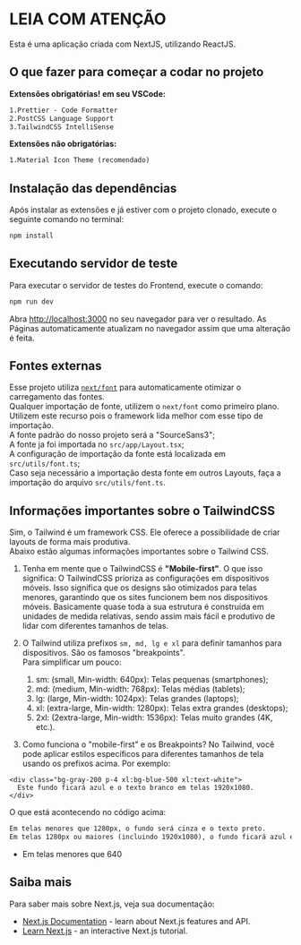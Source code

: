 # LEIA COM ATENÇÃO

Esta é uma aplicação criada com NextJS, utilizando ReactJS.

## O que fazer para começar a codar no projeto

**Extensões obrigatórias! em seu VSCode:**

```txt
1.Prettier - Code Formatter
2.PostCSS Language Support
3.TailwindCSS IntelliSense
```

**Extensões não obrigatórias:**

```txt
1.Material Icon Theme (recomendado)
```

## Instalação das dependências

Após instalar as extensões e já estiver com o projeto clonado, execute o seguinte comando no terminal:

```bash
npm install
```

## Executando servidor de teste

Para executar o servidor de testes do Frontend, execute o comando:

```bash
npm run dev
```

Abra [http://localhost:3000](http://localhost:3000) no seu navegador para ver o resultado.
As Páginas automaticamente atualizam no navegador assim que uma alteração é feita.

## Fontes externas

Esse projeto utiliza [`next/font`](https://nextjs.org/docs/app/building-your-application/optimizing/fonts) para automaticamente otimizar o carregamento das fontes.\
Qualquer importação de fonte, utilizem o `next/font` como primeiro plano. Utilizem este recurso pois o framework lida melhor com esse tipo de importação.\
A fonte padrão do nosso projeto será a "SourceSans3";\
A fonte ja foi importada no `src/app/Layout.tsx`;\
A configuração de importação da fonte está localizada em `src/utils/font.ts`;\
Caso seja necessário a importação desta fonte em outros Layouts, faça a importação do arquivo `src/utils/font.ts`.

## Informações importantes sobre o TailwindCSS

Sim, o Tailwind é um framework CSS. Ele oferece a possibilidade de criar layouts de forma mais produtiva.\
Abaixo estão algumas informações importantes sobre o Tailwind CSS.

1. Tenha em mente que o TailwindCSS é **"Mobile-first"**. O que isso significa:
   O TailwindCSS prioriza as configurações em dispositivos móveis. Isso significa que os designs são otimizados para telas menores, garantindo que os sites funcionem bem nos dispositivos móveis. Basicamente quase toda a sua estrutura é construída em unidades de medida relativas, sendo assim mais fácil e produtivo de lidar com diferentes tamanhos de telas.
2. O Tailwind utiliza prefixos `sm, md, lg e xl` para definir tamanhos para dispositivos. São os famosos "breakpoints".\
   Para simplificar um pouco:

   1. sm: (small, Min-width: 640px): Telas pequenas (smartphones);
   2. md: (medium, Min-width: 768px): Telas médias (tablets);
   3. lg: (large, Min-width: 1024px): Telas grandes (laptops);
   4. xl: (extra-large, Min-width: 1280px): Telas extra grandes (desktops);
   5. 2xl: (2extra-large, Min-width: 1536px): Telas muito grandes (4K, etc.).

3. Como funciona o "mobile-first" e os Breakpoints?
   No Tailwind, você pode aplicar estilos específicos para diferentes tamanhos de tela usando os prefixos acima. Por exemplo:

```tsx
<div class="bg-gray-200 p-4 xl:bg-blue-500 xl:text-white">
  Este fundo ficará azul e o texto branco em telas 1920x1080.
</div>
```

O que está acontecendo no código acima:

```txt
Em telas menores que 1280px, o fundo será cinza e o texto preto.
Em telas 1280px ou maiores (incluindo 1920x1080), o fundo ficará azul e o texto branco.
```

- Em telas menores que 640

## Saiba mais

Para saber mais sobre Next.js, veja sua documentação:

- [Next.js Documentation](https://nextjs.org/docs) - learn about Next.js features and API.
- [Learn Next.js](https://nextjs.org/learn) - an interactive Next.js tutorial.
